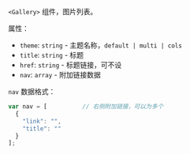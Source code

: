 `<Gallery>` 组件，图片列表。

属性：

- `theme`: `string` - 主题名称，`default | multi | cols`
- `title`: `string` - 标题
- `href`: `string` - 标题链接，可不设
- `nav`: `array` - 附加链接数据

`nav` 数据格式：

```js
var nav = [          // 右侧附加链接，可以为多个
  {
    "link": "",
    "title": ""
  }
];
```

